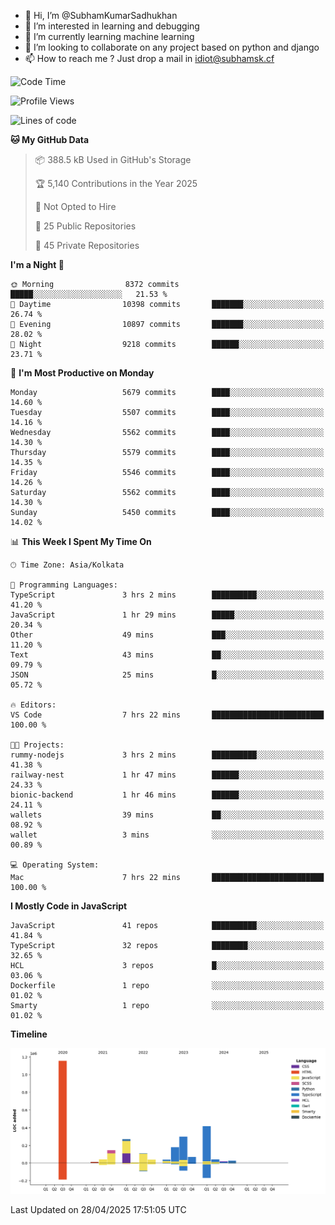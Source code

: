 - 👋 Hi, I’m @SubhamKumarSadhukhan
- 👀 I’m interested in learning and debugging
- 🌱 I’m currently learning machine learning
- 💞️ I’m looking to collaborate on any project based on python and django
- 📫 How to reach me ?
      Just drop a mail in idiot@subhamsk.cf

<!---
SubhamKumarSadhukhan/SubhamKumarSadhukhan is a ✨ special ✨ repository because its `README.md` (this file) appears on your GitHub profile.
You can click the Preview link to take a look at your changes.
--->


<!--START_SECTION:waka-->
![Code Time](http://img.shields.io/badge/Code%20Time-2%2C844%20hrs%2021%20mins-blue)

![Profile Views](http://img.shields.io/badge/Profile%20Views-1-blue)

![Lines of code](https://img.shields.io/badge/From%20Hello%20World%20I%27ve%20Written-2.9%20million%20lines%20of%20code-blue)

**🐱 My GitHub Data** 

> 📦 388.5 kB Used in GitHub's Storage 
 > 
> 🏆 5,140 Contributions in the Year 2025
 > 
> 🚫 Not Opted to Hire
 > 
> 📜 25 Public Repositories 
 > 
> 🔑 45 Private Repositories 
 > 
**I'm a Night 🦉** 

```text
🌞 Morning                8372 commits        █████░░░░░░░░░░░░░░░░░░░░   21.53 % 
🌆 Daytime                10398 commits       ███████░░░░░░░░░░░░░░░░░░   26.74 % 
🌃 Evening                10897 commits       ███████░░░░░░░░░░░░░░░░░░   28.02 % 
🌙 Night                  9218 commits        ██████░░░░░░░░░░░░░░░░░░░   23.71 % 
```
📅 **I'm Most Productive on Monday** 

```text
Monday                   5679 commits        ████░░░░░░░░░░░░░░░░░░░░░   14.60 % 
Tuesday                  5507 commits        ████░░░░░░░░░░░░░░░░░░░░░   14.16 % 
Wednesday                5562 commits        ████░░░░░░░░░░░░░░░░░░░░░   14.30 % 
Thursday                 5579 commits        ████░░░░░░░░░░░░░░░░░░░░░   14.35 % 
Friday                   5546 commits        ████░░░░░░░░░░░░░░░░░░░░░   14.26 % 
Saturday                 5562 commits        ████░░░░░░░░░░░░░░░░░░░░░   14.30 % 
Sunday                   5450 commits        ████░░░░░░░░░░░░░░░░░░░░░   14.02 % 
```


📊 **This Week I Spent My Time On** 

```text
🕑︎ Time Zone: Asia/Kolkata

💬 Programming Languages: 
TypeScript               3 hrs 2 mins        ██████████░░░░░░░░░░░░░░░   41.20 % 
JavaScript               1 hr 29 mins        █████░░░░░░░░░░░░░░░░░░░░   20.34 % 
Other                    49 mins             ███░░░░░░░░░░░░░░░░░░░░░░   11.20 % 
Text                     43 mins             ██░░░░░░░░░░░░░░░░░░░░░░░   09.79 % 
JSON                     25 mins             █░░░░░░░░░░░░░░░░░░░░░░░░   05.72 % 

🔥 Editors: 
VS Code                  7 hrs 22 mins       █████████████████████████   100.00 % 

🐱‍💻 Projects: 
rummy-nodejs             3 hrs 2 mins        ██████████░░░░░░░░░░░░░░░   41.38 % 
railway-nest             1 hr 47 mins        ██████░░░░░░░░░░░░░░░░░░░   24.33 % 
bionic-backend           1 hr 46 mins        ██████░░░░░░░░░░░░░░░░░░░   24.11 % 
wallets                  39 mins             ██░░░░░░░░░░░░░░░░░░░░░░░   08.92 % 
wallet                   3 mins              ░░░░░░░░░░░░░░░░░░░░░░░░░   00.89 % 

💻 Operating System: 
Mac                      7 hrs 22 mins       █████████████████████████   100.00 % 
```

**I Mostly Code in JavaScript** 

```text
JavaScript               41 repos            ██████████░░░░░░░░░░░░░░░   41.84 % 
TypeScript               32 repos            ████████░░░░░░░░░░░░░░░░░   32.65 % 
HCL                      3 repos             █░░░░░░░░░░░░░░░░░░░░░░░░   03.06 % 
Dockerfile               1 repo              ░░░░░░░░░░░░░░░░░░░░░░░░░   01.02 % 
Smarty                   1 repo              ░░░░░░░░░░░░░░░░░░░░░░░░░   01.02 % 
```



**Timeline**

![Lines of Code chart](https://raw.githubusercontent.com/SubhamKumarSadhukhan/SubhamKumarSadhukhan/main/assets/bar_graph.png)


 Last Updated on 28/04/2025 17:51:05 UTC
<!--END_SECTION:waka-->
